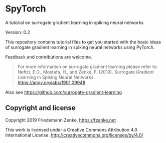 # SpyTorch
A tutorial on surrogate gradient learning in spiking neural networks

Version: 0.2 

This repository contains tutorial files to get you started with the basic ideas
of surrogate gradient learning in spiking neural networks using PyTorch. 

Feedback and contributions are welcome.

> For more information on surrogate gradient learning please refer to:
> Neftci, E.O., Mostafa, H., and Zenke, F. (2019). Surrogate Gradient Learning in Spiking Neural Networks. 
> https://arxiv.org/abs/1901.09948

Also see https://github.com/surrogate-gradient-learning



## Copyright and license

Copyright 2019 Friedemann Zenke, https://fzenke.net

This work is licensed under a Creative Commons Attribution 4.0 International License.
http://creativecommons.org/licenses/by/4.0/
